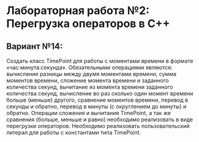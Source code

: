 # Лабораторная работа №2: Перегрузка операторов в С++

## Вариант №14: 

Создать класс TimePoint для работы с моментами времени в формате «час:минута:секунда». Обязательными операциями являются: вычисление разницы между двумя моментами времени, сумма моментов времени, сложение момента времени и заданного количества секунд, вычитание из момента времени заданного количества секунд, вычисление во раз сколько один момент времени больше (меньше) другого, сравнение моментов времени, перевод в секунды и обратно, перевод в минуты (с округлением до минуты) и обратно. 
Операции сложения и вычитания TimePoint, а так же сравнения (больше, меньше и равно) необходимо реализовать в виде перегрузки операторов.
Необходимо реализовать пользовательский литерал для работы с константами типа TimePoint.


